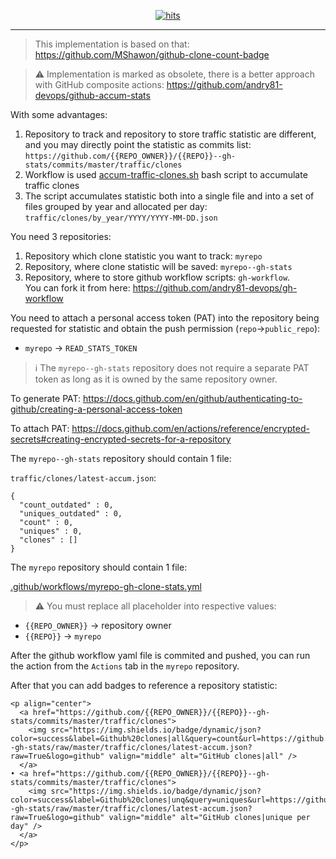 <!-- -->
<p align="center">
  <a href="#"><img src="https://hits.seeyoufarm.com/api/count/incr/badge.svg?url=https%3A%2F%2Fgithub.com%2Fandry81%2Fgithub-clone-count-badge&count_bg=%2379C83D&title_bg=%23555555&icon=&icon_color=%23E7E7E7&title=hits&edge_flat=false" valign="middle" alt="hits" /></a>
</p>
<!-- -->

---

> This implementation is based on that: https://github.com/MShawon/github-clone-count-badge

> :warning: Implementation is marked as obsolete, there is a better approach with GitHub composite actions: https://github.com/andry81-devops/github-accum-stats

With some advantages:

1. Repository to track and repository to store traffic statistic are different, and you may directly point the statistic as commits list: `https://github.com/{{REPO_OWNER}}/{{REPO}}--gh-stats/commits/master/traffic/clones`
2. Workflow is used [accum-traffic-clones.sh](https://github.com/andry81-devops/gh-workflow/blob/3ae1a8f3c0adb04884799d733ff336f4e6f18b5d/bash/~obsolete/github/accum-traffic-clones.sh) bash script to accumulate traffic clones
3. The script accumulates statistic both into a single file and into a set of files grouped by year and allocated per day: `traffic/clones/by_year/YYYY/YYYY-MM-DD.json`

You need 3 repositories:

1. Repository which clone statistic you want to track: `myrepo`
2. Repository, where clone statistic will be saved: `myrepo--gh-stats`
3. Repository, where to store github workflow scripts: `gh-workflow`.<br>
   You can fork it from here: https://github.com/andry81-devops/gh-workflow

You need to attach a personal access token (PAT) into the repository being requested for statistic and obtain the push permission (`repo`->`public_repo`):

* `myrepo` -> `READ_STATS_TOKEN`

> :information_source: The `myrepo--gh-stats` repository does not require a separate PAT token as long as it is owned by the same repository owner.

To generate PAT: https://docs.github.com/en/github/authenticating-to-github/creating-a-personal-access-token

To attach PAT: https://docs.github.com/en/actions/reference/encrypted-secrets#creating-encrypted-secrets-for-a-repository

The `myrepo--gh-stats` repository should contain 1 file:

`traffic/clones/latest-accum.json`:

```
{
  "count_outdated" : 0,
  "uniques_outdated" : 0,
  "count" : 0,
  "uniques" : 0,
  "clones" : []
}
```

The `myrepo` repository should contain 1 file:

[.github/workflows/myrepo-gh-clone-stats.yml](https://github.com/andry81-devops/github-clone-count-badge/blob/master/.github/workflows/myrepo-gh-clone-stats.yml)

> :warning: You must replace all placeholder into respective values:

* `{{REPO_OWNER}}` -> repository owner
* `{{REPO}}` -> `myrepo`

After the github workflow yaml file is commited and pushed, you can run the action from the `Actions` tab in the `myrepo` repository.

After that you can add badges to reference a repository statistic:

```
<p align="center">
  <a href="https://github.com/{{REPO_OWNER}}/{{REPO}}--gh-stats/commits/master/traffic/clones">
    <img src="https://img.shields.io/badge/dynamic/json?color=success&label=Github%20clones|all&query=count&url=https://github.com/{{REPO_OWNER}}/{{REPO}}--gh-stats/raw/master/traffic/clones/latest-accum.json?raw=True&logo=github" valign="middle" alt="GitHub clones|all" />
  </a>
• <a href="https://github.com/{{REPO_OWNER}}/{{REPO}}--gh-stats/commits/master/traffic/clones">
    <img src="https://img.shields.io/badge/dynamic/json?color=success&label=Github%20clones|unq&query=uniques&url=https://github.com/{{REPO_OWNER}}/{{REPO}}--gh-stats/raw/master/traffic/clones/latest-accum.json?raw=True&logo=github" valign="middle" alt="GitHub clones|unique per day" />
  </a>
</p>
```
